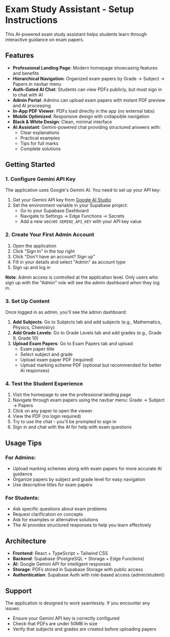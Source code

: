 # Exam Study Assistant - Setup Instructions

This AI-powered exam study assistant helps students learn through interactive guidance on exam papers.

## Features

- **Professional Landing Page**: Modern homepage showcasing features and benefits
- **Hierarchical Navigation**: Organized exam papers by Grade → Subject → Papers in navbar menu
- **Auth-Gated AI Chat**: Students can view PDFs publicly, but must sign in to chat with AI
- **Admin Portal**: Admins can upload exam papers with instant PDF preview and AI processing
- **In-App PDF Viewer**: PDFs load directly in the app (no external tabs)
- **Mobile Optimized**: Responsive design with collapsible navigation
- **Black & White Design**: Clean, minimal interface
- **AI Assistant**: Gemini-powered chat providing structured answers with:
  - Clear explanations
  - Practical examples
  - Tips for full marks
  - Complete solutions

## Getting Started

### 1. Configure Gemini API Key

The application uses Google's Gemini AI. You need to set up your API key:

1. Get your Gemini API key from [Google AI Studio](https://aistudio.google.com/app/apikey)
2. Set the environment variable in your Supabase project:
   - Go to your Supabase Dashboard
   - Navigate to Settings → Edge Functions → Secrets
   - Add a new secret: `GEMINI_API_KEY` with your API key value

### 2. Create Your First Admin Account

1. Open the application
2. Click "Sign In" in the top right
3. Click "Don't have an account? Sign up"
4. Fill in your details and select "Admin" as account type
5. Sign up and log in

**Note**: Admin access is controlled at the application level. Only users who sign up with the "Admin" role will see the admin dashboard when they log in.

### 3. Set Up Content

Once logged in as admin, you'll see the admin dashboard:

1. **Add Subjects**: Go to Subjects tab and add subjects (e.g., Mathematics, Physics, Chemistry)
2. **Add Grade Levels**: Go to Grade Levels tab and add grades (e.g., Grade 9, Grade 10)
3. **Upload Exam Papers**: Go to Exam Papers tab and upload:
   - Exam paper title
   - Select subject and grade
   - Upload exam paper PDF (required)
   - Upload marking scheme PDF (optional but recommended for better AI responses)

### 4. Test the Student Experience

1. Visit the homepage to see the professional landing page
2. Navigate through exam papers using the navbar menu: Grade → Subject → Papers
3. Click on any paper to open the viewer
4. View the PDF (no login required)
5. Try to use the chat - you'll be prompted to sign in
6. Sign in and chat with the AI for help with exam questions

## Usage Tips

### For Admins:
- Upload marking schemes along with exam papers for more accurate AI guidance
- Organize papers by subject and grade level for easy navigation
- Use descriptive titles for exam papers

### For Students:
- Ask specific questions about exam problems
- Request clarification on concepts
- Ask for examples or alternative solutions
- The AI provides structured responses to help you learn effectively

## Architecture

- **Frontend**: React + TypeScript + Tailwind CSS
- **Backend**: Supabase (PostgreSQL + Storage + Edge Functions)
- **AI**: Google Gemini API for intelligent responses
- **Storage**: PDFs stored in Supabase Storage with public access
- **Authentication**: Supabase Auth with role-based access (admin/student)

## Support

The application is designed to work seamlessly. If you encounter any issues:
- Ensure your Gemini API key is correctly configured
- Check that PDFs are under 50MB in size
- Verify that subjects and grades are created before uploading papers
